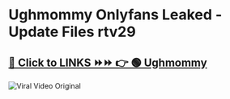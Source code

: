 
 # Ughmommy Onlyfans Leaked - Update Files rtv29

## <h2><a href="https://clipsfans.com/Ughmommy&ref=git">🔗 Click to LINKS ⏩⏩ 👉 🟢 Ughmommy </a></h2>

<a href="https://clipsfans.com/Ughmommy&ref=git" rel="nofollow" data-target="animated-image.originalLink"><img src="https://i.ibb.co.com/xMMVF88/686577567.gif" alt="Viral Video Original" style="max-width: 100%; display: inline-block;" data-target="animated-image.originalImage"></a>

